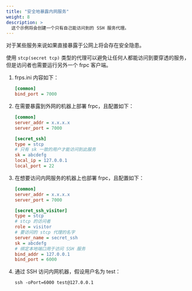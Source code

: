 ```yaml
---
title: "安全地暴露内网服务"
weight: 8
description: >
  这个示例将会创建一个只有自己能访问到的 SSH 服务代理。
---
```


对于某些服务来说如果直接暴露于公网上将会存在安全隐患。

使用 `stcp(secret tcp)` 类型的代理可以避免让任何人都能访问到要穿透的服务，但是访问者也需要运行另外一个 frpc 客户端。

1. frps.ini 内容如下：

    ```ini
    [common]
    bind_port = 7000
    ```

2. 在需要暴露到外网的机器上部署 frpc，且配置如下：

    ```ini
    [common]
    server_addr = x.x.x.x
    server_port = 7000

    [secret_ssh]
    type = stcp
    # 只有 sk 一致的用户才能访问到此服务
    sk = abcdefg
    local_ip = 127.0.0.1
    local_port = 22
    ```

3. 在想要访问内网服务的机器上也部署 frpc，且配置如下：

    ```ini
    [common]
    server_addr = x.x.x.x
    server_port = 7000

    [secret_ssh_visitor]
    type = stcp
    # stcp 的访问者
    role = visitor
    # 要访问的 stcp 代理的名字
    server_name = secret_ssh
    sk = abcdefg
    # 绑定本地端口用于访问 SSH 服务
    bind_addr = 127.0.0.1
    bind_port = 6000
    ```

4. 通过 SSH 访问内网机器，假设用户名为 test：

    `ssh -oPort=6000 test@127.0.0.1`
